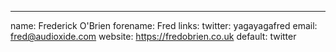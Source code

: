 ---
name: Frederick O'Brien
forename: Fred
links:
  twitter: yagayagafred
  email: fred@audioxide.com
  website: https://fredobrien.co.uk
  default: twitter
